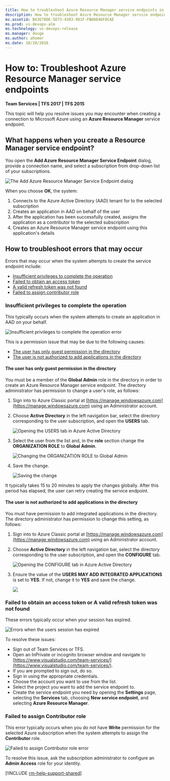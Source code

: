 ```yaml
---
title: How to troubleshoot Azure Resource Manager service endpoints in VSTS and TFS
description: How to troubleshoot Azure Resource Manager service endpoints for Microsoft Release Management in Visual Studio Team Services (VSTS) and Team Foundation Server (TFS)
ms.assetid: B43E78DE-5D73-4303-981F-FB86D46F0CAE
ms.prod: vs-devops-alm
ms.technology: vs-devops-release
ms.manager: douge
ms.author: ahomer
ms.date: 10/20/2016
---
```

# How to: Troubleshoot Azure Resource Manager service endpoints

**Team Services | TFS 2017 | TFS 2015**

This topic will help you resolve issues you may encounter when creating
a connection to Microsoft Azure using an **Azure Resource Manager** service endpoint.

<a name="whathappens"></a>
## What happens when you create a Resource Manager service endpoint?

You open the **Add Azure Resource Manager Service Endpoint** dialog,
provide a connection name, and select a subscription from drop-down
list of your subscriptions.  

![The Add Azure Resource Manager Service Endpoint dialog](_img/azure-rm-endpoint/azure-rm-endpoint-01.png)

When you choose **OK**, the system:

1. Connects to the Azure Active Directory (AAD) tenant for to the selected subscription
1. Creates an application in AAD on behalf of the user
1. After the application has been successfully created, assigns the application as a contributor to the selected subscription
1. Creates an Azure Resource Manager service endpoint using this application's details

<a name="troubleshoot"></a>
## How to troubleshoot errors that may occur

Errors that may occur when the system attempts to create the service endpoint include:

* [Insufficient privileges to complete the operation](#privileges)
* [Failed to obtain an access token](#sessionexpired)
* [A valid refresh token was not found](#sessionexpired)
* [Failed to assign contributor role](#contributorrole)

<a name="privileges"></a>
### Insufficient privileges to complete the operation

This typically occurs when the system attempts to create an
application in AAD on your behalf.

![Insufficient privileges to complete the operation error](_img/azure-rm-endpoint/azure-rm-endpoint-02.png)

This is a permission issue that may be due to the following causes:

* [The user has only guest permission in the directory](#guestonly)
* [The user is not authorized to add applications in the directory](#notauthtoadd)

<a name="guestonly"></a>
#### The user has only guest permission in the directory

You must be a member of the **Global Admin** role in the directory in order
to create an Azure Resource Manager service endpoint.
The directory administrator has permission to change a user's role, as follows:

1. Sign into to Azure Classic portal at [https://manage.windowsazure.com](https://manage.windowsazure.com) using an Administrator account.

1. Choose **Active Directory** in the left navigation bar, select the directory
   corresponding to the user subscription, and open the **USERS** tab.

   ![Opening the USERS tab in Azure Active Directory](_img/azure-rm-endpoint/azure-rm-endpoint-03.png)

1. Select the user from the list and, in the **role** section change the
   **ORGANIZATION ROLE** to **Global Admin**.

   ![Changing the ORGANIZATION ROLE to Global Admin](_img/azure-rm-endpoint/azure-rm-endpoint-04.png)

1. Save the change.

   ![Saving the change](_img/azure-rm-endpoint/azure-rm-endpoint-05.png)

It typically takes 15 to 20 minutes to apply the changes globally.
After this period has elapsed, the user can retry creating the service endpoint.

<a name="notauthtoadd"></a>
#### The user is not authorized to add applications in the directory

You must have permission to add integrated applications in the directory.
The directory administrator has permission to change this setting, as follows:

1. Sign into to Azure Classic portal at [https://manage.windowsazure.com](https://manage.windowsazure.com) using an Administrator account.

1. Choose **Active Directory** in the left navigation bar, select the directory
   corresponding to the user subscription, and open the **CONFIGURE** tab.

   ![Opening the CONFIGURE tab in Azure Active Directory](_img/azure-rm-endpoint/azure-rm-endpoint-06.png)

1. Ensure the value of the **USERS MAY ADD INTEGRATED APPLICATIONS** is set to
   **YES**. If not, change it to **YES** and save the change.

   ![](_img/azure-rm-endpoint/azure-rm-endpoint-07.png)

<a name="sessionexpired"></a>
### Failed to obtain an access token or A valid refresh token was not found

These errors typically occur when your session has expired.

![Errors when the users session has expired](_img/azure-rm-endpoint/azure-rm-endpoint-08.png)

To resolve these issues:

* Sign out of Team Services or TFS.
* Open an InPrivate or incognito browser window and navigate to [https://www.visualstudio.com/team-services/](https://www.visualstudio.com/team-services/).
* If you are prompted to sign out, do so.
* Sign in using the appropriate credentials.
* Choose the account you want to use from the list.
* Select the project you want to add the service endpoint to.
* Create the service endpoint you need by opening the **Settings** page, selecting the **Services** tab,
  choosing **New service endpoint**, and selecting **Azure Resource Manager**.

<a name="contributorrole"></a>
### Failed to assign Contributor role

This error typically occurs when you do not have **Write** permission
for the selected Azure subscription when the system attempts to assign
the **Contributor** role.

![Failed to assign Contributor role error](_img/azure-rm-endpoint/azure-rm-endpoint-09.png)

To resolve this issue, ask the subscription administrator
to configure an **Admin Access** role for your identity.

[!INCLUDE [rm-help-support-shared](../_shared/rm-help-support-shared.md)]
